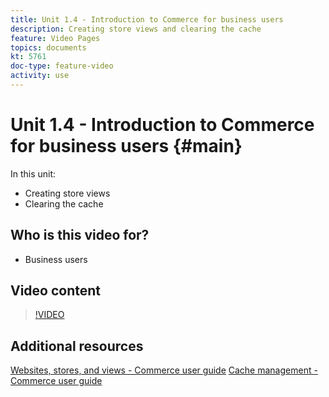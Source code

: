 ```yaml
---
title: Unit 1.4 - Introduction to Commerce for business users
description: Creating store views and clearing the cache
feature: Video Pages
topics: documents
kt: 5761
doc-type: feature-video
activity: use
---
```


# Unit 1.4 - Introduction to Commerce for business users {#main}

In this unit:

- Creating store views
- Clearing the cache

## Who is this video for?

- Business users

## Video content

>[!VIDEO](https://video.tv.adobe.com/v/35946?quality=12&learn=on)

## Additional resources

[Websites, stores, and views - Commerce user guide](https://docs.magento.com/user-guide/stores/websites-stores-views.html)
[Cache management - Commerce user guide](https://docs.magento.com/user-guide/system/cache-management.html)
